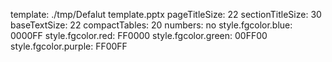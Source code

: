 template: ./tmp/Defalut template.pptx
pageTitleSize: 22
sectionTitleSize: 30
baseTextSize: 22
compactTables: 20
numbers: no
style.fgcolor.blue: 0000FF
style.fgcolor.red: FF0000
style.fgcolor.green: 00FF00
style.fgcolor.purple: FF00FF